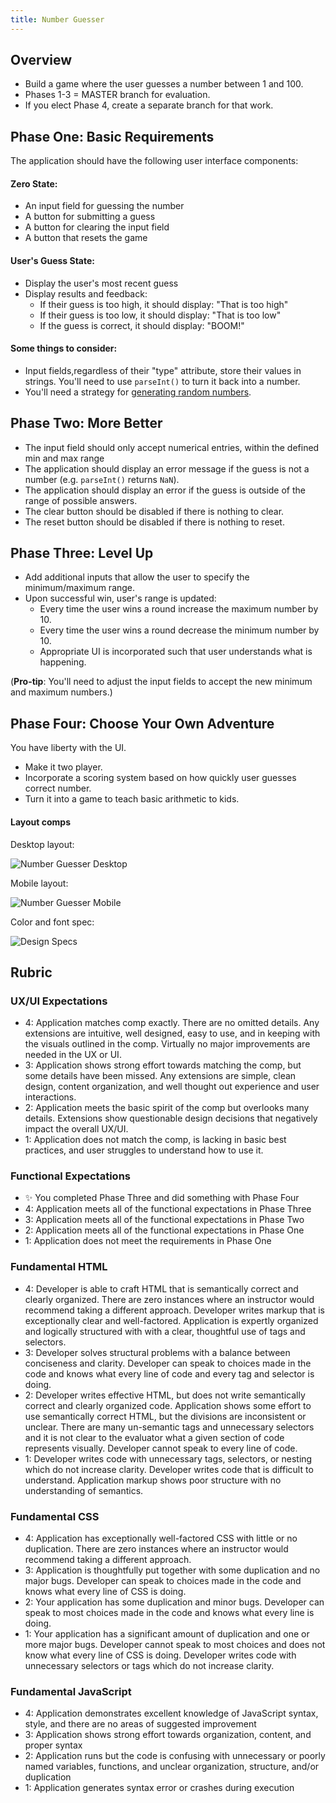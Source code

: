```yaml
---
title: Number Guesser
---
```


## Overview
- Build a game where the user guesses a number between 1 and 100.
- Phases 1-3 = MASTER branch for evaluation. 
- If you elect Phase 4, create a separate branch for that work. 

## Phase One: Basic Requirements

The application should have the following user interface components:

#### Zero State:
- An input field for guessing the number
- A button for submitting a guess
- A button for clearing the input field
- A button that resets the game 

#### User's Guess State:
- Display the user's most recent guess
- Display results and feedback: 
  - If their guess is too high, it should display: "That is too high"
  - If their guess is too low, it should display: "That is too low"
  - If the guess is correct, it should display: "BOOM!"

#### Some things to consider:
- Input fields,regardless of their "type" attribute, store their values in strings. You'll need to use `parseInt()` to turn it back into a number.
- You'll need a strategy for [generating random numbers][rand].

[rand]: http://frontend.turing.io/independent-study/random-numbers.html

## Phase Two: More Better

- The input field should only accept numerical entries, within the defined min and max range
- The application should display an error message if the guess is not a number (e.g. `parseInt()` returns `NaN`).
- The application should display an error if the guess is outside of the range of possible answers.
- The clear button should be disabled if there is nothing to clear.
- The reset button should be disabled if there is nothing to reset.

## Phase Three: Level Up

- Add additional inputs that allow the user to specify the minimum/maximum range.
- Upon successful win, user's range is updated:
  - Every time the user wins a round increase the maximum number by 10.
  - Every time the user wins a round decrease the minimum number by 10.
  - Appropriate UI is incorporated such that user understands what is happening.

(**Pro-tip**: You'll need to adjust the input fields to accept the new minimum and maximum numbers.)

## Phase Four: Choose Your Own Adventure
You have liberty with the UI.
- Make it two player.
- Incorporate a scoring system based on how quickly user guesses correct number.
- Turn it into a game to teach basic arithmetic to kids.

#### Layout comps

Desktop layout:

![Number Guesser Desktop][desktop-base]

Mobile layout:

![Number Guesser Mobile][mobile-base]

Color and font spec:

![Design Specs][design-specs]


[desktop-base]: /assets/images/projects/number-guesser/numberguesser1.png
[mobile-base]: /assets/images/projects/number-guesser/numberguesser2.png
[design-specs]: /assets/images/projects/number-guesser/numberguesser3.png

## Rubric

### UX/UI Expectations

- 4: Application matches comp exactly. There are no omitted details. Any extensions are intuitive, well designed, easy to use, and in keeping with the visuals outlined in the comp. Virtually no major improvements are needed in the UX or UI.
- 3: Application shows strong effort towards matching the comp, but some details have been missed. Any extensions are simple, clean design, content organization, and well thought out experience and user interactions.
- 2: Application meets the basic spirit of the comp but overlooks many details. Extensions show questionable design decisions that negatively impact the overall UX/UI.
- 1: Application does not match the comp, is lacking in basic best practices, and user struggles to understand how to use it.

### Functional Expectations

- :sparkles: You completed Phase Three and did something with Phase Four
- 4: Application meets all of the functional expectations in Phase Three
- 3: Application meets all of the functional expectations in Phase Two
- 2: Application meets all of the functional expectations in Phase One
- 1: Application does not meet the requirements in Phase One

### Fundamental HTML

- 4: Developer is able to craft HTML that is semantically correct and clearly organized. There are zero instances where an instructor would recommend taking a different approach. Developer writes markup that is exceptionally clear and well-factored. Application is expertly organized and logically structured with with a clear, thoughtful use of tags and selectors.
- 3:  Developer solves structural problems with a balance between conciseness and clarity. Developer can speak to choices made in the code and knows what every line of code and every tag and selector is doing.
- 2:  Developer writes effective HTML, but does not write semantically correct and clearly organized code. Application shows some effort to use semantically correct HTML, but the divisions are inconsistent or unclear. There are many un-semantic tags and unnecessary selectors and it is not clear to the evaluator what a given section of code represents visually. Developer cannot speak to every line of code.
- 1:  Developer writes code with unnecessary tags, selectors, or nesting which do not increase clarity. Developer writes code that is difficult to understand. Application markup shows poor structure with no understanding of semantics.

### Fundamental CSS

- 4: Application has exceptionally well-factored CSS with little or no duplication. There are zero instances where an instructor would recommend taking a different approach.
- 3:  Application is thoughtfully put together with some duplication and no major bugs. Developer can speak to choices made in the code and knows what every line of CSS is doing.
- 2:  Your application has some duplication and minor bugs. Developer can speak to most choices made in the code and knows what every line is doing.
- 1:  Your application has a significant amount of duplication and one or more major bugs. Developer cannot speak to most choices and does not know what every line of CSS is doing. Developer writes code with unnecessary selectors or tags which do not increase clarity.

### Fundamental JavaScript

- 4: Application demonstrates excellent knowledge of JavaScript syntax, style, and there are no areas of suggested improvement
- 3: Application shows strong effort towards organization, content, and proper syntax
- 2: Application runs but the code is confusing with unnecessary or poorly named variables, functions, and unclear organization, structure, and/or duplication
- 1: Application generates syntax error or crashes during execution
